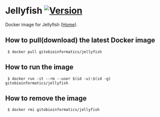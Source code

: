 # Jellyfish [![Version](https://img.shields.io/badge/Version-2.2.10-blue.svg)]()

Docker image for Jellyfish ([Home][homepage]).

## How to pull(download) the latest Docker image
```
 $ docker pull gitobioinformatics/jellyfish
```

## How to run the image
```
 $ docker run -it --rm --user $(id -u):$(id -g) gitobioinformatics/jellyfish
```

## How to remove the image
```
 $ docker rmi gitobioinformatics/jellyfish
```

[hub]: https://hub.docker.com/r/gitobioinformatics/jellyfish
[quay]: https://quay.io/repository/gitobioinformatics/jellyfish
[homepage]: http://www.genome.umd.edu/jellyfish.html

